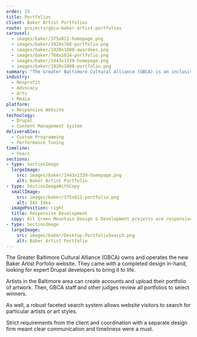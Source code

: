 ```yaml
---
order: 15
title: Portfolios
client: Baker Artist Portfolios
route: projects/gbca-baker-artist-portfolios
carousel:
  - images/baker/375x812-homepage.png
  - images/baker/1024x768-portfolio.png
  - images/baker/1920x1080-awardees.png
  - images/baker/768x1024-portfolio.png
  - images/baker/1443x1339-homepage.png
  - images/baker/1920x1080-portfolio.png
summary: "The Greater Baltimore Cultural Alliance (GBCA) is an inclusive and independent organization that believes that arts and culture are essential to the vitality of the Greater-Baltimore region and that the cultural community is stronger together than apart."
industry:
  - Nonprofit
  - Advocacy
  - Arts
  - Media
platform:
  - Responsive Website
technology:
  - Drupal
  - Content Management System
deliverables:
  - Custom Programming
  - Performance Tuning
timeline:
  - Years
sections:
- type: SectionImage
  largeImage:
    src: images/baker/1443x1339-homepage.png
    alt: Baker Artist Portfolio
- type: SectionImageWithCopy
  smallImage:
    src: images/baker/375x812-portfolio.png
    alt: IAS Idea
  imagePosition: right
  title: Responsive Development
  copy: All Green Mountain Design & Development projects are responsive in nature. Over time, more and more people access the web with handheld devices of all sizes. As a result we put the mobile experience at the forefront of our process.
- type: SectionImage
  largeImage:
    src: images/baker/Desktop-PortfolioSearch.png
    alt: Baker Artist Portfolio
---
```


The Greater Baltimore Cultural Alliance (GBCA) owns and operates the new Baker Artist Porfolio website. They came with a completed design in-hand, looking for expert Drupal developers to bring it to life.

Artists in the Baltimore area can create accounts and upload their portfolio of artwork. Then, GBCA staff and other judges review all portfolios to select winners.

As well, a robust faceted search system allows website visitors to search for particular artists or art styles.

Strict requirements from the client and coordination with a separate design firm meant clear communication and timeliness were a must.
